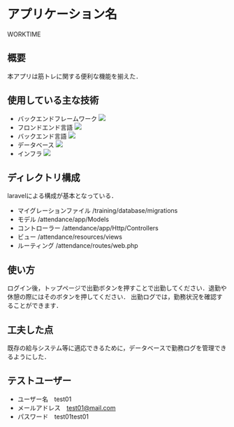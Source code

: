 # アプリケーション名

WORKTIME

## 概要

本アプリは筋トレに関する便利な機能を揃えた．

## 使用している主な技術

- バックエンドフレームワーク
  <img src="https://img.shields.io/badge/-Laravel-E74430.svg?logo=laravel&style=plastic">
- フロンドエンド言語
  <img src="https://img.shields.io/badge/-Javascript-F7DF1E.svg?logo=javascript&style=plastic">
- バックエンド言語
  <img src="https://img.shields.io/badge/-Php-777BB4.svg?logo=php&style=plastic">
- データベース
  <img src="https://img.shields.io/badge/-Mysql-4479A1.svg?logo=mysql&style=plastic">
- インフラ
  <img src="https://img.shields.io/badge/-Amazon%20aws-232F3E.svg?logo=amazon-aws&style=plastic">

## ディレクトリ構成
laravelによる構成が基本となっている．
- マイグレーションファイル /training/database/migrations
- モデル /attendance/app/Models
- コントローラー /attendance/app/Http/Controllers
- ビュー /attendance/resources/views
- ルーティング /attendance/routes/web.php

## 使い方
ログイン後，トップページで出勤ボタンを押すことで出勤してください．退勤や休憩の際にはそのボタンを押してください．
出勤ログでは，勤務状況を確認することができます．

## 工夫した点
既存の給与システム等に適応できるために，データベースで勤務ログを管理できるようにした．

## テストユーザー
- ユーザー名　test01
- メールアドレス　test01@mail.com
- パスワード　test01test01
